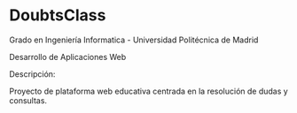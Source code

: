 # DoubtsClass

Grado en Ingeniería Informatica - Universidad Politécnica de Madrid

Desarrollo de Aplicaciones Web

Descripción:

Proyecto de plataforma web educativa centrada en la resolución de dudas y consultas.
